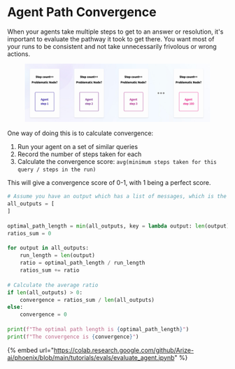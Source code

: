 # Agent Path Convergence

When your agents take multiple steps to get to an answer or resolution, it's important to evaluate the pathway it took to get there. You want most of your runs to be consistent and not take unnecessarily frivolous or wrong actions.

<figure><img src="../../../.gitbook/assets/image.png" alt=""><figcaption></figcaption></figure>

One way of doing this is to calculate convergence:

1. Run your agent on a set of similar queries
2. Record the number of steps taken for each
3. Calculate the convergence score: `avg(minimum steps taken for this query / steps in the run)`

This will give a convergence score of 0-1, with 1 being a perfect score.

```python
# Assume you have an output which has a list of messages, which is the path taken
all_outputs = [
]

optimal_path_length = min(all_outputs, key = lambda output: len(output))
ratios_sum = 0

for output in all_outputs:
    run_length = len(output)
    ratio = optimal_path_length / run_length
    ratios_sum += ratio

# Calculate the average ratio
if len(all_outputs) > 0:
    convergence = ratios_sum / len(all_outputs)
else:
    convergence = 0

print(f"The optimal path length is {optimal_path_length}")
print(f"The convergence is {convergence}")
```

{% embed url="https://colab.research.google.com/github/Arize-ai/phoenix/blob/main/tutorials/evals/evaluate_agent.ipynb" %}

